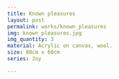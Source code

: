 ```yaml
---
title: Known pleasures
layout: post
permalink: works/known_pleasures
img: known_pleasures.jpg
img_quantity: 3
material: Acrylic on canvas, wool.
size: 80cm x 60cm
series: Joy

---
```

